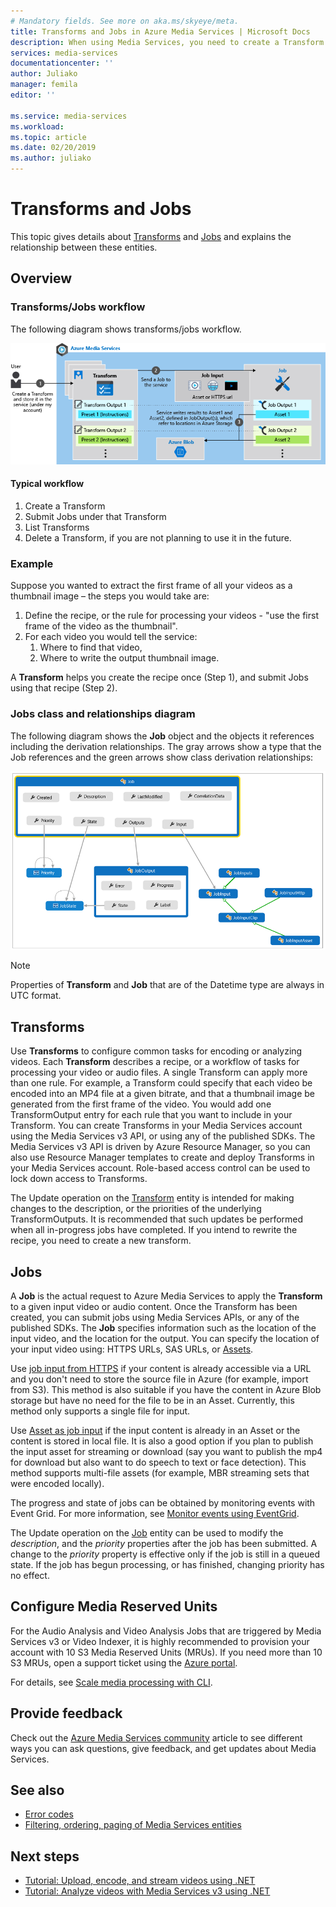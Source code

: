 ```yaml
---
# Mandatory fields. See more on aka.ms/skyeye/meta.
title: Transforms and Jobs in Azure Media Services | Microsoft Docs
description: When using Media Services, you need to create a Transform to describe the rules or specifications for processing your videos. This article gives an overview of what Transform is and how to use it. 
services: media-services
documentationcenter: ''
author: Juliako
manager: femila
editor: ''

ms.service: media-services
ms.workload: 
ms.topic: article
ms.date: 02/20/2019
ms.author: juliako
---
```


# Transforms and Jobs

This topic gives details about [Transforms](https://docs.microsoft.com/rest/api/media/transforms) and [Jobs](https://docs.microsoft.com/rest/api/media/jobs) and explains the relationship between these entities. 

## Overview 

### Transforms/Jobs workflow

The following diagram shows transforms/jobs workflow.

![Transforms](./media/encoding/transforms-jobs.png)

#### Typical workflow

1. Create a Transform 
2. Submit Jobs under that Transform 
3. List Transforms 
4. Delete a Transform, if you are not planning to use it in the future. 

### Example

Suppose you wanted to extract the first frame of all your videos as a thumbnail image – the steps you would take are: 

1. Define the recipe, or the rule for processing your videos - "use the first frame of the video as the thumbnail". 
2. For each video you would tell the service: 
    1. Where to find that video,  
    2. Where to write the output thumbnail image. 

A **Transform** helps you create the recipe once (Step 1), and submit Jobs using that recipe (Step 2).

### Jobs class and relationships diagram

The following diagram shows the **Job** object and the objects it references including the derivation relationships. The gray arrows show a type that the Job references and the green arrows show class derivation relationships:

![Job object](./media/api-diagrams/job.png)

> [!NOTE]
> Properties of **Transform** and **Job** that are of the Datetime type are always in UTC format.

## Transforms

Use **Transforms** to configure common tasks for encoding or analyzing videos. Each **Transform** describes a recipe, or a workflow of tasks for processing your video or audio files. A single Transform can apply more than one rule. For example, a Transform could specify that each video be encoded into an MP4 file at a given bitrate, and that a thumbnail image be generated from the first frame of the video. You would add one TransformOutput entry for each rule that you want to include in your Transform. You can create Transforms in your Media Services account using the Media Services v3 API, or using any of the published SDKs. The Media Services v3 API is driven by Azure Resource Manager, so you can also use Resource Manager templates to create and deploy Transforms in your Media Services account. Role-based access control can be used to lock down access to Transforms.

The Update operation on the [Transform](https://docs.microsoft.com/rest/api/media/transforms) entity is intended for making changes to the description, or the priorities of the underlying TransformOutputs. It is recommended that such updates be performed when all in-progress jobs have completed. If you intend to rewrite the recipe, you need to create a new transform.

## Jobs

A **Job** is the actual request to Azure Media Services to apply the **Transform** to a given input video or audio content. Once the Transform has been created, you can submit jobs using Media Services APIs, or any of the published SDKs. The **Job** specifies information such as the location of the input video, and the location for the output. You can specify the location of your input video using: HTTPS URLs, SAS URLs, or [Assets](https://docs.microsoft.com/rest/api/media/assets).  

Use [job input from HTTPS](job-input-from-http-how-to.md) if your content is already accessible via a URL and you don't need to store the source file in Azure (for example, import from S3). This method is also suitable if you have the content in Azure Blob storage but have no need for the file to be in an Asset. Currently, this method only supports a single file for input.
 
Use [Asset as job input](job-input-from-local-file-how-to.md) if the input content is already in an Asset or the content is stored in local file. It is also a good option if you plan to publish the input asset for streaming or download (say you want to publish the mp4 for download but also want to do speech to text or face detection). This method supports multi-file assets (for example, MBR streaming sets that were encoded locally).
 
The progress and state of jobs can be obtained by monitoring events with Event Grid. For more information, see [Monitor events using EventGrid](job-state-events-cli-how-to.md).

The Update operation on the [Job](https://docs.microsoft.com/rest/api/media/jobs) entity can be used to modify the *description*, and the *priority* properties after the job has been submitted. A change to the *priority* property is effective only if the job is still in a queued state. If the job has begun processing, or has finished, changing priority has no effect.

## Configure Media Reserved Units

For the Audio Analysis and Video Analysis Jobs that are triggered by Media Services v3 or Video Indexer, it is highly recommended to provision your account with 10 S3 Media Reserved Units (MRUs). If you need more than 10 S3 MRUs, open a support ticket using the [Azure portal](https://portal.azure.com/).

For details, see [Scale media processing with CLI](media-reserved-units-cli-how-to.md).

## Provide feedback

Check out the [Azure Media Services community](media-services-community.md) article to see different ways you can ask questions, give feedback, and get updates about Media Services.

## See also

* [Error codes](https://docs.microsoft.com/rest/api/media/jobs/get#joberrorcode)
* [Filtering, ordering, paging of Media Services entities](entities-overview.md)

## Next steps

- [Tutorial: Upload, encode, and stream videos using .NET](stream-files-tutorial-with-api.md)
- [Tutorial: Analyze videos with Media Services v3 using .NET](analyze-videos-tutorial-with-api.md)
